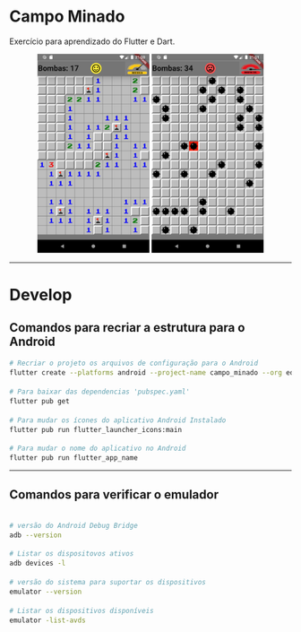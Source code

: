 # Campo Minado

Exercício para aprendizado do Flutter e Dart.

<div align="center">
  <img src="./tela1.png" width="200">
  <img src="./tela2.png"  width="200">
</div>

---

# Develop

## Comandos para recriar a estrutura para o Android

```bash
# Recriar o projeto os arquivos de configuração para o Android 
flutter create --platforms android --project-name campo_minado --org edu.treino --android-language kotlin .

# Para baixar das dependencias 'pubspec.yaml'
flutter pub get

# Para mudar os ícones do aplicativo Android Instalado
flutter pub run flutter_launcher_icons:main

# Para mudar o nome do aplicativo no Android
flutter pub run flutter_app_name

```

---

## Comandos para verificar o emulador
```bash

# versão do Android Debug Bridge
adb --version

# Listar os dispositovos ativos
adb devices -l

# versão do sistema para suportar os dispositivos
emulator --version

# Listar os dispositivos disponíveis
emulator -list-avds

```